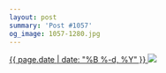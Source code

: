 ```yaml
---
layout: post
summary: 'Post #1057'
og_image: 1057-1280.jpg
---
```


<p>
 <time>
  <a href="/1057">
   {{ page.date | date: "%B %-d, %Y" }}
  </a>
 </time>
 <a href="/1057">
  <img data-taken="12/9/2019" sizes="(min-width: 700px) 50vw, calc(100vw - 2rem)" src="{{ site.assets_url }}/1057-640.jpg" srcset="{{ site.assets_url }}/1057-320.jpg 320w, {{ site.assets_url }}/1057-640.jpg 640w, {{ site.assets_url }}/1057-960.jpg 960w, {{ site.assets_url }}/1057-1280.jpg 1280w"/>
 </a>
</p>
